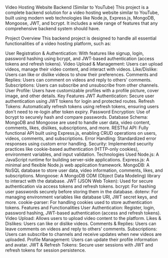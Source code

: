 
Video Hosting Website Backend (Similar to YouTube)
This project is a complete backend solution for a video hosting website similar to YouTube, built using modern web technologies like Node.js, Express.js, MongoDB, Mongoose, JWT, and bcrypt. It includes a wide range of features that any comprehensive backend system should have.

Project Overview
This backend project is designed to handle all essential functionalities of a video hosting platform, such as:

User Registration & Authentication: With features like signup, login, password hashing using bcrypt, and JWT-based authentication (access tokens and refresh tokens).
Video Upload & Management: Users can upload videos, manage their video content, and interact with videos.
Like/Dislike: Users can like or dislike videos to show their preferences.
Comments and Replies: Users can comment on videos and reply to others' comments.
Subscriptions: Users can subscribe and unsubscribe from other channels.
User Profile: Users have customizable profiles with a profile picture, cover image, and other details.
Key Features
JWT Authentication: Secure user authentication using JWT tokens for login and protected routes.
Refresh Tokens: Automatically refresh tokens using refresh tokens, ensuring users don't need to re-login after token expiry.
Password Encryption: Use of bcrypt to securely hash and compare passwords.
Database Schema: MongoDB and Mongoose are used to handle user data, video content, comments, likes, dislikes, subscriptions, and more.
RESTful API: Fully functional API built using Express.js, enabling CRUD operations on users, videos, comments, and subscriptions.
Error Handling: Standardized error responses using custom error handling.
Security: Implemented security practices like cookie-based authentication (HTTP-only cookies), environment variables, and input validation.
Technologies Used
Node.js: A JavaScript runtime for building server-side applications.
Express.js: A minimal and flexible Node.js web application framework.
MongoDB: A NoSQL database to store user data, video information, comments, likes, and subscriptions.
Mongoose: A MongoDB ODM (Object Data Modeling) library to interact with the database.
JWT (JSON Web Token): Used for secure authentication via access tokens and refresh tokens.
bcrypt: For hashing user passwords securely before storing them in the database.
dotenv: For managing environment variables like database URI, JWT secret keys, and more.
cookie-parser: For handling cookies used to store authentication tokens.
Features and Functionalities
User Authentication: Register, login, password hashing, JWT-based authentication (access and refresh tokens).
Video Upload: Allows users to upload video content to the platform.
Likes & Dislikes: Users can like or dislike videos.
Comments & Replies: Users can leave comments on videos and reply to others’ comments.
Subscriptions: Users can subscribe to channels and receive updates when new videos are uploaded.
Profile Management: Users can update their profile information and avatar.
JWT & Refresh Tokens: Secure user sessions with JWT and refresh tokens for session persistence.
